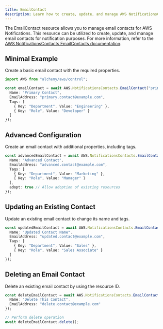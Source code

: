 ```yaml
---
title: EmailContact
description: Learn how to create, update, and manage AWS NotificationsContacts EmailContacts using Alchemy Cloud Control.
---
```



The EmailContact resource allows you to manage email contacts for AWS Notifications. This resource can be utilized to create, update, and manage email contacts for notification purposes. For more information, refer to the [AWS NotificationsContacts EmailContacts documentation](https://docs.aws.amazon.com/notificationscontacts/latest/userguide/).

## Minimal Example

Create a basic email contact with the required properties.

```ts
import AWS from "alchemy/aws/control";

const emailContact = await AWS.NotificationsContacts.EmailContact("primaryEmailContact", {
  Name: "Primary Contact",
  EmailAddress: "primary.contact@example.com",
  Tags: [
    { Key: "Department", Value: "Engineering" },
    { Key: "Role", Value: "Developer" }
  ]
});
```

## Advanced Configuration

Create an email contact with additional properties, including tags.

```ts
const advancedEmailContact = await AWS.NotificationsContacts.EmailContact("advancedEmailContact", {
  Name: "Advanced Contact",
  EmailAddress: "advanced.contact@example.com",
  Tags: [
    { Key: "Department", Value: "Marketing" },
    { Key: "Role", Value: "Manager" }
  ],
  adopt: true // Allow adoption of existing resources
});
```

## Updating an Existing Contact

Update an existing email contact to change its name and tags.

```ts
const updatedEmailContact = await AWS.NotificationsContacts.EmailContact("existingEmailContact", {
  Name: "Updated Contact Name",
  EmailAddress: "updated.contact@example.com",
  Tags: [
    { Key: "Department", Value: "Sales" },
    { Key: "Role", Value: "Sales Associate" }
  ]
});
```

## Deleting an Email Contact

Delete an existing email contact by using the resource ID.

```ts
const deleteEmailContact = await AWS.NotificationsContacts.EmailContact("deleteEmailContact", {
  Name: "Delete This Contact",
  EmailAddress: "delete.contact@example.com"
});

// Perform delete operation
await deleteEmailContact.delete();
```
